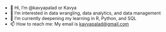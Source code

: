 - 👋 Hi, I’m @kavyapalad or Kavya
- 👀 I’m interested in data wrangling, data analytics, and data management
- 🌱 I’m currently deepening my learning in R, Python, and SQL
- 📫 How to reach me: My email is kavyapalad@gmail.com

<!---
kavyapalad/kavyapalad is a ✨ special ✨ repository because its `README.md` (this file) appears on your GitHub profile.
You can click the Preview link to take a look at your changes.
--->

